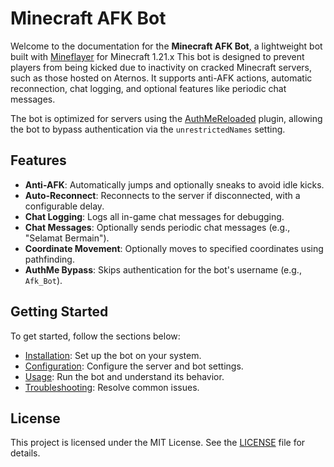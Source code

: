 # Minecraft AFK Bot

Welcome to the documentation for the **Minecraft AFK Bot**, a lightweight bot built with [Mineflayer](https://github.com/PrismarineJS/mineflayer) for Minecraft 1.21.x This bot is designed to prevent players from being kicked due to inactivity on cracked Minecraft servers, such as those hosted on Aternos. It supports anti-AFK actions, automatic reconnection, chat logging, and optional features like periodic chat messages.

The bot is optimized for servers using the [AuthMeReloaded](https://www.spigotmc.org/resources/authmereloaded.6269/) plugin, allowing the bot to bypass authentication via the `unrestrictedNames` setting.

## Features
- **Anti-AFK**: Automatically jumps and optionally sneaks to avoid idle kicks.
- **Auto-Reconnect**: Reconnects to the server if disconnected, with a configurable delay.
- **Chat Logging**: Logs all in-game chat messages for debugging.
- **Chat Messages**: Optionally sends periodic chat messages (e.g., "Selamat Bermain").
- **Coordinate Movement**: Optionally moves to specified coordinates using pathfinding.
- **AuthMe Bypass**: Skips authentication for the bot's username (e.g., `Afk_Bot`).

## Getting Started
To get started, follow the sections below:
- [Installation](installation.md): Set up the bot on your system.
- [Configuration](configuration.md): Configure the server and bot settings.
- [Usage](usage.md): Run the bot and understand its behavior.
- [Troubleshooting](troubleshooting.md): Resolve common issues.

## License
This project is licensed under the MIT License. See the [LICENSE](https://github.com/AriAja17/Afk-Bot-For-Minecraft-Server/blob/main/LICENSE) file for details.
